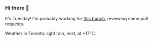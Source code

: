 ### Hi there :wave:

It's Tuesday! I'm probably working for [this bunch](https://github.com/kohofinancial), reviewing some pull requests.

Weather in Toronto: light rain, mist, at +17°C.
